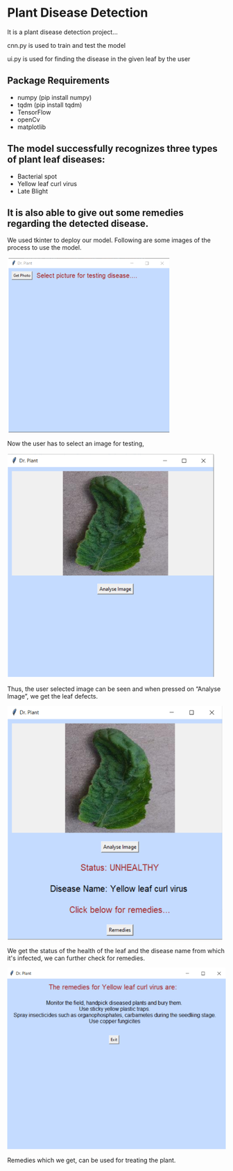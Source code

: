 # Plant Disease Detection

It is a plant disease detection project...

cnn.py is used to train and test the model

ui.py is used for finding the disease in the given leaf by the user

## Package Requirements
 - numpy (pip install numpy)
 - tqdm (pip install tqdm)
 - TensorFlow
 - openCv
 - matplotlib
  
## The model successfully recognizes three types of plant leaf diseases:
- Bacterial spot
- Yellow leaf curl virus
- Late Blight 
## It is also able to give out some remedies regarding the detected disease.

We used tkinter to deploy our model. Following are some images of the process to use the model.

![step1](./images/step1.PNG?raw=true "Title")
 
Now the user has to select an image for testing,

![step2](./images/step2.PNG?raw=true "Title")

Thus, the user selected image can be seen and when pressed on “Analyse Image”, we get the leaf defects.

![step3](./images/step3.PNG?raw=true "Title")

We get the status of the health of the leaf and the disease name from which it's infected, we can further check for remedies. 

![step4](./images/step4.PNG?raw=true "Title")

Remedies which we get, can be used for treating the plant.

